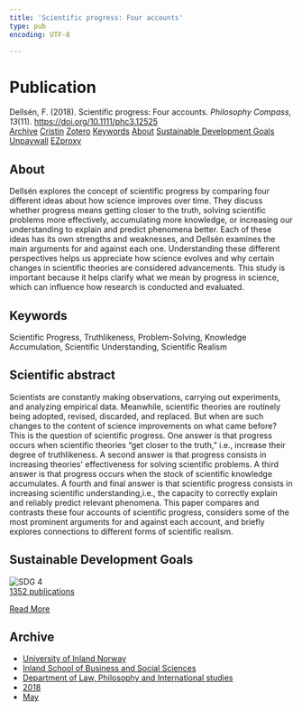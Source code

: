 ```yaml
---
title: 'Scientific progress: Four accounts'
type: pub
encoding: UTF-8

---
```

<h1>Publication</h1>
<article id="csl-bib-container-XPNASVWK" class="csl-bib-container">
  <div class="csl-bib-body"> <div class="csl-entry">Dellsén, F. (2018). Scientific progress: Four accounts. <i>Philosophy Compass</i>, <i>13</i>(11). <a href="https://doi.org/10.1111/phc3.12525">https://doi.org/10.1111/phc3.12525</a></div> </div>
  <div class="csl-bib-buttons">
    <a href="#taxonomy-article-XPNASVWK" alt="archive" class="csl-bib-button">Archive</a>
    <a href="https://app.cristin.no/results/show.jsf?id=1587445" alt="Cristin" class="csl-bib-button">Cristin</a>
    <a href="http://zotero.org/groups/5881554/items/XPNASVWK" alt="Zotero" class="csl-bib-button">Zotero</a>
    <a href="#keywords-article-XPNASVWK" alt="keywords" class="csl-bib-button">Keywords</a>
    <a href="#about-article-XPNASVWK" alt="about_pub" class="csl-bib-button">About</a>
    <a href="#sdg-article-XPNASVWK" alt="sdg" class="csl-bib-button">Sustainable Development Goals</a>
    <a href="https://onlinelibrary.wiley.com/doi/pdfdirect/10.1111/phc3.12525" alt="Unpaywall" class="csl-bib-button">Unpaywall</a>
    <a href="https://onlinelibrary.wiley.com/doi/pdfdirect/10.1111/phc3.12525" alt="EZproxy" class="csl-bib-button">EZproxy</a>
  </div>
  <div id="csl-bib-meta-container-XPNASVWK"></div>
</article>
<div id="csl-bib-meta-XPNASVWK" class="csl-bib-meta">
  <article id="about-article-XPNASVWK" class="about_pub-article">
    <h1>About</h1>
    Dellsén explores the concept of scientific progress by comparing four different ideas about how science improves over time. They discuss whether progress means getting closer to the truth, solving scientific problems more effectively, accumulating more knowledge, or increasing our understanding to explain and predict phenomena better. Each of these ideas has its own strengths and weaknesses, and Dellsén examines the main arguments for and against each one. Understanding these different perspectives helps us appreciate how science evolves and why certain changes in scientific theories are considered advancements. This study is important because it helps clarify what we mean by progress in science, which can influence how research is conducted and evaluated.
  </article>
  <article id="keywords-article-XPNASVWK" class="keywords-article">
    <h1>Keywords</h1>
    Scientific Progress, Truthlikeness, Problem-Solving, Knowledge Accumulation, Scientific Understanding, Scientific Realism
  </article>
  <article id="abstract-article-XPNASVWK" class="abstract-article">
    <h1>Scientific abstract</h1>
    Scientists are constantly making observations, carrying out experiments, and analyzing empirical data. Meanwhile, scientific theories are routinely being adopted, revised, discarded, and replaced. But when are such changes to the content of science improvements on what came before? This is the question of scientific progress. One answer is that progress occurs when scientific theories “get closer to the truth,” i.e., increase their degree of truthlikeness. A second answer is that progress consists in increasing theories' effectiveness for solving scientific problems. A third answer is that progress occurs when the stock of scientific knowledge accumulates. A fourth and final answer is that scientific progress consists in increasing scientific understanding,i.e., the capacity to correctly explain and reliably predict relevant phenomena. This paper compares and contrasts these four accounts of scientific progress, considers some of the most prominent arguments for and against each account, and briefly explores connections to different forms of scientific realism.
  </article>
  <article id="sdg-article-XPNASVWK" class="sdg-article">
    <h1>Sustainable Development Goals</h1>
    <div class="sdg-container"><div id="sdg4" class="sdg">
        <img src="{{< params subfolder >}}images/sdg/sdg04_en.png" class="image" alt="SDG 4">
        <div class="sdg-overlay">
          <a href="{{< params subfolder >}}en/archive/?sdg=4#archive" class="sdg-publication-count"><span>1352</span> publications</a>
          <p><a href="https://sdgs.un.org/goals/goal4" class="sdg-read-more">Read More</a></p>
        </div>
      </div></div>
  </article>
  <article id="taxonomy-article-XPNASVWK" class="taxonomy-article">
    <h1>Archive</h1>
    <ul>
      <li><a href="{{< params subfolder >}}en/archive/?key=3DCRN523">University of Inland Norway</a></li>
      <li><a href="{{< params subfolder >}}en/archive/?key=DU8Q9LN9">Inland School of Business and Social Sciences</a></li>
      <li><a href="{{< params subfolder >}}en/archive/?key=ITYAG68H">Department of Law, Philosophy and International studies</a></li>
      <li><a href="{{< params subfolder >}}en/archive/?key=U76UGHNS">2018</a></li>
      <li><a href="{{< params subfolder >}}en/archive/?key=WI42XCQH">May</a></li>
    </ul>
  </article>
</div>
